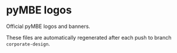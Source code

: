 # pyMBE logos

Official pyMBE logos and banners.

These files are automatically regenerated after each push to branch `corporate-design`.
